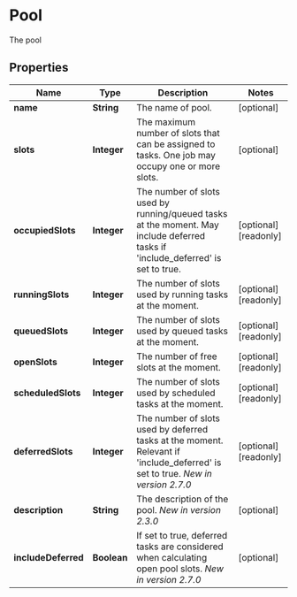 

# Pool

The pool

## Properties

| Name | Type | Description | Notes |
|------------ | ------------- | ------------- | -------------|
|**name** | **String** | The name of pool. |  [optional] |
|**slots** | **Integer** | The maximum number of slots that can be assigned to tasks. One job may occupy one or more slots.  |  [optional] |
|**occupiedSlots** | **Integer** | The number of slots used by running/queued tasks at the moment. May include deferred tasks if &#39;include_deferred&#39; is set to true. |  [optional] [readonly] |
|**runningSlots** | **Integer** | The number of slots used by running tasks at the moment. |  [optional] [readonly] |
|**queuedSlots** | **Integer** | The number of slots used by queued tasks at the moment. |  [optional] [readonly] |
|**openSlots** | **Integer** | The number of free slots at the moment. |  [optional] [readonly] |
|**scheduledSlots** | **Integer** | The number of slots used by scheduled tasks at the moment. |  [optional] [readonly] |
|**deferredSlots** | **Integer** | The number of slots used by deferred tasks at the moment. Relevant if &#39;include_deferred&#39; is set to true.  *New in version 2.7.0*  |  [optional] [readonly] |
|**description** | **String** | The description of the pool.  *New in version 2.3.0*  |  [optional] |
|**includeDeferred** | **Boolean** | If set to true, deferred tasks are considered when calculating open pool slots.  *New in version 2.7.0*  |  [optional] |



